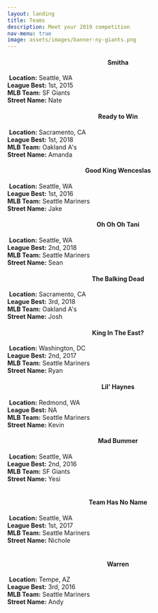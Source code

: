 ```yaml
---
layout: landing
title: Teams
description: Meet your 2019 competition
nav-menu: true
image: assets/images/banner-ny-giants.png
---
```


<!-- Image -->
<div class="box alt">
	<div class="row 25% uniform">
		<div class="4u">
		<!-- Nate -->
			<center><h4>Smitha</h4></center>
			<span class="image fit"><img src="assets/images/teams-nate-2.png" alt="" /></span>
			<span>
			<b>Location:</b> Seattle, WA
			<br> <b>League Best:</b> 1st, 2015
			<br> <b>MLB Team:</b> SF Giants
			<br> <b>Street Name:</b> Nate
			</span>
		</div>
		<!-- Amanda -->
		<div class="4u">
			<center><h4>Ready to Win</h4></center>
			<span class="image fit"><img src="assets/images/teams-amanda-2.png" alt=""/></span>
			<span>
			<b>Location:</b> Sacramento, CA
			<br> <b>League Best:</b> 1st, 2018
			<br> <b>MLB Team:</b> Oakland A's
			<br> <b>Street Name:</b> Amanda
			</span>
		</div>
		<!-- Wild -->
		<div class="4u$">
			<center><h4>Good King Wenceslas</h4></center>
			<span class="image fit"><img src="assets/images/teams-wild.png" alt=""/></span>
			<span>
			<b>Location:</b> Seattle, WA
			<br> <b>League Best:</b> 1st, 2016
			<br> <b>MLB Team:</b> Seattle Mariners
			<br> <b>Street Name:</b> Jake
			</span>
		</div>
		<!-- Sean -->
		<div class="4u">
			<center><h4>Oh Oh Oh Tani </h4></center>
			<span class="image fit"><img src="assets/images/teams-sean.png" alt="" /></span>
			<span>
			<b>Location:</b> Seattle, WA
			<br> <b>League Best:</b> 2nd, 2018
			<br> <b>MLB Team:</b> Seattle Mariners
			<br> <b>Street Name:</b> Sean
			</span>
		</div>
		<!-- Josh -->
		<div class="4u">
			<center><h4>The Balking Dead</h4></center>
			<span class="image fit"><img src="assets/images/teams-josh-2.png" alt=""/></span>
			<span>
			<b>Location:</b> Sacramento, CA
			<br> <b>League Best:</b> 3rd, 2018
			<br> <b>MLB Team:</b> Oakland A's
			<br> <b>Street Name:</b> Josh
			</span>
		</div>
		<!-- Ryan -->
		<div class="4u">
			<center><h4>King In The East?</h4></center>
			<span class="image fit"><img src="assets/images/teams-ryan.png" alt="" /></span>
			<span>
			<b>Location:</b> Washington, DC
			<br> <b>League Best:</b> 2nd, 2017
			<br> <b>MLB Team:</b> Seattle Mariners
			<br> <b>Street Name:</b> Ryan
			</span>
		</div>
		<!-- Kevin -->
		<div class="4u">
			<center><h4>Lil' Haynes</h4></center>
			<span class="image fit"><img src="assets/images/teams-kevin.png" alt="" /></span>
			<span>
			<b>Location:</b> Redmond, WA
			<br> <b>League Best:</b> NA
			<br> <b>MLB Team:</b> Seattle Mariners
			<br> <b>Street Name:</b> Kevin
			</span>
		</div>
		<!-- Yesi -->
		<div class="4u$">
			<center><h4>Mad Bummer</h4></center>
			<span class="image fit"><img src="assets/images/teams-yesi.png" alt="" /></span>
			<span>
			<b>Location:</b> Seattle, WA
			<br> <b>League Best:</b> 2nd, 2016
			<br> <b>MLB Team:</b> SF Giants
			<br> <b>Street Name:</b> Yesi
			</span>
		</div>
		<!-- Nichole -->
		<br>
		<div class="4u$">
			<center><h4>Team Has No Name</h4></center>
			<span class="image fit"><img src="assets/images/teams-nichole.png" alt="" /></span>
			<span>
			<b>Location:</b> Seattle, WA
			<br> <b>League Best:</b> 1st, 2017
			<br> <b>MLB Team:</b> Seattle Mariners
			<br> <b>Street Name:</b> Nichole
			</span>
		</div>
		<!-- Andy -->
		<br>
		<div class="4u$">
			<center><h4>Warren</h4></center>
			<span class="image fit"><img src="assets/images/teams-andy.png" alt="" /></span>
			<span>
			<b>Location:</b> Tempe, AZ
			<br> <b>League Best:</b> 3rd, 2016
			<br> <b>MLB Team:</b> Seattle Mariners
			<br> <b>Street Name:</b> Andy
			</span>
		</div>
	</div>
</div>
